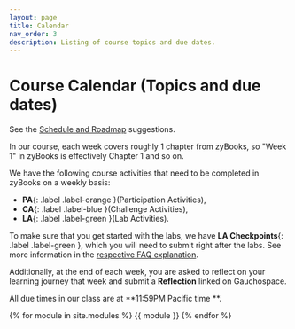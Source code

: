 ```yaml
---
layout: page
title: Calendar
nav_order: 3
description: Listing of course topics and due dates.
---
```


# Course Calendar (Topics and due dates)

See the [Schedule and Roadmap]({{site.url}}/{{site.baseurl}}/success/#time-management-and-scheduling) suggestions. 

In our course, each week covers roughly 1 chapter from zyBooks, so "Week 1" in zyBooks is effectively Chapter 1 and so on.

We have the following course activities that need to be completed in zyBooks on a weekly basis: 
* **PA**{: .label .label-orange }(Participation Activities), 
* **CA**{: .label .label-blue }(Challenge Activities), 
* **LA**{: .label .label-green }(Lab Activities).

To make sure that you get started with the labs, we have **LA Checkpoints**{: .label .label-green }, which you will need to submit right after the labs.
See more information in the [respective FAQ explanation]({{site.url}}/{{site.baseurl}}/faq#what-is-the-lab-checkpoint-score-in-gradebook).

Additionally, at the end of each week, you are asked to reflect on your learning journey that week and submit a **Reflection** linked on Gauchospace.
<!--In order to ensure that you are rewarded for participating during the synchronous times, we will be collecting your progress on the breakout room activities and participation in the in-class activities.-->

All due times in our class are at **11:59PM Pacific time **.


<!--[Jump to the current week]({{ site.url }}{{ site.baseurl }}/calendar#week-1){: .btn .btn-blue }-->
{% for module in site.modules %}
{{ module }}
{% endfor %}
